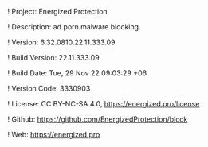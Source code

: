 ! Project: Energized Protection

! Description: ad.porn.malware blocking.

! Version: 6.32.0810.22.11.333.09

! Build Version: 22.11.333.09

! Build Date: Tue, 29 Nov 22 09:03:29 +06

! Version Code: 3330903

! License: CC BY-NC-SA 4.0, https://energized.pro/license

! Github: https://github.com/EnergizedProtection/block

! Web: https://energized.pro
